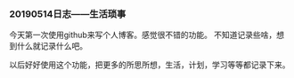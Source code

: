 ### 20190514日志——生活琐事

今天第一次使用github来写个人博客。感觉很不错的功能。
不知道记录些啥，想到什么就记录什么吧。

以后好好使用这个功能，把更多的所思所想，生活，计划，学习等等都记录下来。
